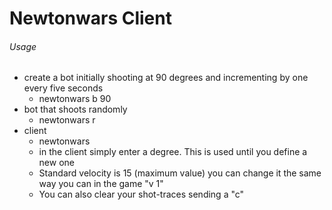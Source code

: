 Newtonwars Client
=======

###### Usage
 - create a bot initially shooting at 90 degrees and incrementing by one every five seconds
	* newtonwars b 90
 - bot that shoots randomly
	* newtonwars r
 - client
	* newtonwars
	* in the client simply enter a degree. This is used until you define a new one
	* Standard velocity is 15 (maximum value) you can change it the same way you can in the game "v 1"
	* You can also clear your shot-traces sending a "c"
